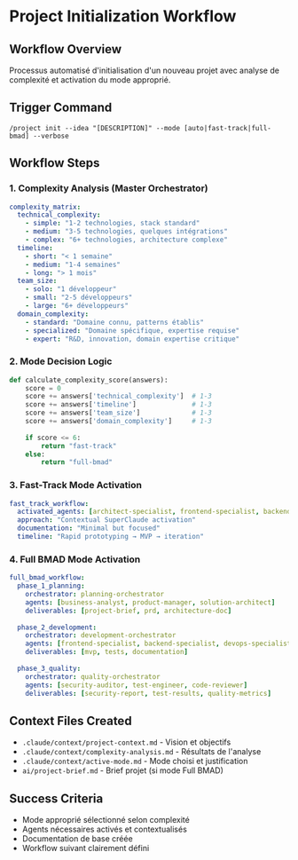 # Project Initialization Workflow

## Workflow Overview
Processus automatisé d'initialisation d'un nouveau projet avec analyse de complexité et activation du mode approprié.

## Trigger Command
```
/project init --idea "[DESCRIPTION]" --mode [auto|fast-track|full-bmad] --verbose
```

## Workflow Steps

### 1. Complexity Analysis (Master Orchestrator)
```yaml
complexity_matrix:
  technical_complexity: 
    - simple: "1-2 technologies, stack standard"
    - medium: "3-5 technologies, quelques intégrations"
    - complex: "6+ technologies, architecture complexe"
  timeline:
    - short: "< 1 semaine"
    - medium: "1-4 semaines" 
    - long: "> 1 mois"
  team_size:
    - solo: "1 développeur"
    - small: "2-5 développeurs"
    - large: "6+ développeurs"
  domain_complexity:
    - standard: "Domaine connu, patterns établis"
    - specialized: "Domaine spécifique, expertise requise"
    - expert: "R&D, innovation, domain expertise critique"
```

### 2. Mode Decision Logic
```python
def calculate_complexity_score(answers):
    score = 0
    score += answers['technical_complexity']  # 1-3
    score += answers['timeline']              # 1-3
    score += answers['team_size']             # 1-3
    score += answers['domain_complexity']     # 1-3
    
    if score <= 6:
        return "fast-track"
    else:
        return "full-bmad"
```

### 3. Fast-Track Mode Activation
```yaml
fast_track_workflow:
  activated_agents: [architect-specialist, frontend-specialist, backend-specialist]
  approach: "Contextual SuperClaude activation"
  documentation: "Minimal but focused"
  timeline: "Rapid prototyping → MVP → iteration"
```

### 4. Full BMAD Mode Activation
```yaml
full_bmad_workflow:
  phase_1_planning:
    orchestrator: planning-orchestrator
    agents: [business-analyst, product-manager, solution-architect]
    deliverables: [project-brief, prd, architecture-doc]
  
  phase_2_development:
    orchestrator: development-orchestrator
    agents: [frontend-specialist, backend-specialist, devops-specialist]
    deliverables: [mvp, tests, documentation]
  
  phase_3_quality:
    orchestrator: quality-orchestrator
    agents: [security-auditor, test-engineer, code-reviewer]
    deliverables: [security-report, test-results, quality-metrics]
```

## Context Files Created
- `.claude/context/project-context.md` - Vision et objectifs
- `.claude/context/complexity-analysis.md` - Résultats de l'analyse
- `.claude/context/active-mode.md` - Mode choisi et justification
- `ai/project-brief.md` - Brief projet (si mode Full BMAD)

## Success Criteria
- Mode approprié sélectionné selon complexité
- Agents nécessaires activés et contextualisés
- Documentation de base créée
- Workflow suivant clairement défini